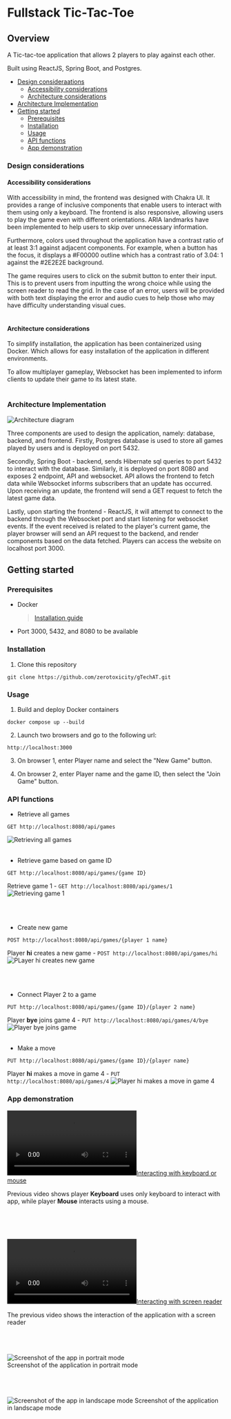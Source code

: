 # Fullstack Tic-Tac-Toe

## Overview

A Tic-tac-toe application that allows 2 players to play against each other.

Built using ReactJS, Spring Boot, and Postgres.

- [Design consideraations](#design-considerations)
  - [Accessibility considerations](#accessibility-considerations)
  - [Architecture considerations](#architecture-considerations)
- [Architecture Implementation](#architecture-implementation)
- [Getting started](#getting-started)
  - [Prerequisites](#prerequisites)
  - [Installation](#installation)
  - [Usage](#usage)
  - [API functions](#api-functions)
  - [App demonstration](#app-demonstration)

### Design considerations

#### Accessibility considerations

With accessibility in mind, the frontend was designed with Chakra UI. It provides a range of inclusive components that enable users to interact with them using only a keyboard.
The frontend is also responsive, allowing users to play the game even with different orientations.
ARIA landmarks have been implemented to help users to skip over unnecessary information.

Furthermore, colors used throughout the application have a contrast ratio of at least 3:1 against adjacent components.
For example, when a button has the focus, it displays a #F00000 outline which has a contrast ratio of 3.04: 1 against the #2E2E2E background.

The game requires users to click on the submit button to enter their input. This is to prevent users from inputting the wrong choice while using the screen reader to read the grid.
In the case of an error, users will be provided with both text displaying the error and audio cues to help those who may have difficulty understanding visual cues.
<br /><br />

#### Architecture considerations

To simplify installation, the application has been containerized using Docker. Which allows for easy installation of the application in different environments.

To allow multiplayer gameplay, Websocket has been implemented to inform clients to update their game to its latest state.
<br /><br />

### Architecture Implementation

![Architecture diagram](doc/images/archi.png)

Three components are used to design the application, namely: database, backend, and frontend.
Firstly, Postgres database is used to store all games played by users and is deployed on port 5432.

Secondly, Spring Boot - backend, sends Hibernate sql queries to port 5432 to interact with the database.
Similarly, it is deployed on port 8080 and exposes 2 endpoint, API and websocket.
API allows the frontend to fetch data while Websocket informs subscribers that an update has occurred.
Upon receiving an update, the frontend will send a GET request to fetch the latest game data.

Lastly, upon starting the frontend - ReactJS, it will attempt to connect to the backend through the Websocket port and start listening for websocket events.
If the event received is related to the player's current game, the player browser will send an API request to the backend, and render components based on the data fetched.
Players can access the website on localhost port 3000.

## Getting started

### Prerequisites

- Docker

  > [Installation guide](https://docs.docker.com/get-docker/)

- Port 3000, 5432, and 8080 to be available

### Installation

1. Clone this repository

```
git clone https://github.com/zerotoxicity/gTechAT.git
```

### Usage

1. Build and deploy Docker containers

```
docker compose up --build
```

2. Launch two browsers and go to the following url:

```
http://localhost:3000
```

3. On browser 1, enter Player name and select the "New Game" button.

4. On browser 2, enter Player name and the game ID, then select the "Join Game" button.

### API functions

- Retrieve all games

```
GET http://localhost:8080/api/games
```

![Retrieving all games](doc/images/get-all.png)
<br /><br />

- Retrieve game based on game ID

```
GET http://localhost:8080/api/games/{game ID}
```

Retrieve game 1 - `GET http://localhost:8080/api/games/1`
![Retrieving game 1](doc/images/get-game-1.png)

<br /><br />

- Create new game

```
POST http://localhost:8080/api/games/{player 1 name}
```

Player **hi** creates a new game - `POST http://localhost:8080/api/games/hi`
![PLayer hi creates new game](doc/images/create-game.png)

<br /><br />

- Connect Player 2 to a game

```
PUT http://localhost:8080/api/games/{game ID}/{player 2 name}
```

Player **bye** joins game 4 - `PUT http://localhost:8080/api/games/4/bye`
![Player bye joins game](doc/images/join-game.png)
<br /><br />

- Make a move

```
PUT http://localhost:8080/api/games/{game ID}/{player name}
```

Player **hi** makes a move in game 4 - `PUT http://localhost:8080/api/games/4`
![Player hi makes a move in game 4](doc/images/update-game.png)

### App demonstration

[![Interacting with keyboard or mouse](doc/videos/KeyMouse.mp4)](https://user-images.githubusercontent.com/31730313/223983933-2927b5b2-f564-44c3-bf57-94a3f990eb0e.mp4)

Previous video shows player **Keyboard** uses only keyboard to interact with app, while player **Mouse** interacts using a mouse.

<br /> <br /> <br />

[![Interacting with screen reader](doc/videos/voice.mp4)](https://user-images.githubusercontent.com/31730313/223982260-b4361794-60c5-4721-9ba0-7983159122a2.mp4)

The previous video shows the interaction of the application with a screen reader
<br /> <br /> <br /> <br />

![Screenshot of the app in portrait mode](doc/images/mobileP.png)
<br />
Screenshot of the application in portrait mode
<br /> <br /> <br /> <br />

![Screenshot of the app in landscape mode](doc/images/mobileL.png)
Screenshot of the application in landscape mode
